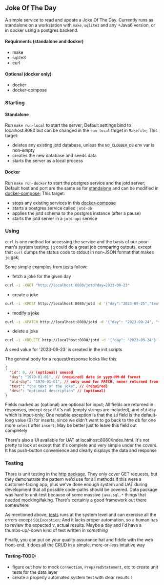 ## Joke Of The Day
A simple service to read and update a Joke Of The Day.  Currently runs as standalone on a workstation with `make`, `sqlite3` and any +Java6 version, or in docker using a postgres backend.

#### Requirments (standalone and docker)
- make
- sqlite3
- curl

#### Optional (docker only)
- docker
- docker-compose

### Starting

#### Standalone
Run `make run-local` to start the server; Default settings bind to localhost:8080 but can be changed in the `run-local` target in `Makefile`; This target:
- deletes any existing jotd database, unless the `NO_CLOBBER_DB` env var is non-empty
- creates the new database and seeds data
- starts the server as a local process

#### Docker
Run `make run-docker` to start the postgres service and the jotd server; Default host and port are the same as for [standalone](#standalone) and can be modified in [docker-compose](./docker-compose.yml); This target:
- stops any existing services in this [docker-compose](docker-compose.yml)
- starts a postgres service called `jotd-db`
- applies the jotd schema to the postgres instance (after a pause)
- starts the jotd server in a `jotd-api` service

### Using
`curl` is one method for accessing the service and the basis of our poor-man's system testing; `jq` could do a great job comparing outputs, except that `curl` dumps the status code to stdout in non-JSON format that makes `jq` gak; 

Some simple examples from [tests](./bin/tests) follow:
- fetch a joke for the given day
```sh
curl -i -XGET "http://localhost:8080/jotd?day=2023-09-23"
```
- create a joke
```sh
curl -i -XPOST http://localhost:8080/jotd -d '{"day":"2023-09-25","text":"not funny"}'
```
- modify a joke
```sh
curl -i -XPATCH http://localhost:8080/jotd -d '{"day": "2023-09-24", "text": "now is funny", "old-day": "2023-09-25"}'
```
- delete a joke
```sh
curl -i -XDELETE http://localhost:8080/jotd -d '{"day": "2023-09-24"}'
```

A seed value for '2023-09-23' is created in the init scripts

The general body for a request/response looks like this:
```json
{
  "id": 0, // (optional) unused
  "day": "1970-01-01", // (required) date in yyyy-MM-dd format
  "old-day": "1970-01-01", // only used for PATCH, never returned from the server
  "text": "the text of the joke", // (required)
  "desc": "optional description" // (optional)
}
```
Fields marked as (optional) are optional for input; All fields are returned in responses, except `desc` if it's null (empty strings are included), and `old-day` which is input-only; One notable exception is that the `id` field is the default-long value (0) for inserts, since we didn't want to go back to the db for one more `select` after `insert`; May be better just to leave this field out completely

There's also a UI available for UAT at localhost:8080/index.html.  It's not pretty to look at except that it's complete and very simple under the covers. It has push-button convenience and clearly displays the data and response

### Testing
There is unit testing in the [http package](./com/jotd/http/JokeHandlerTests.java). They only cover GET requests, but they demonstrate the pattern we'd use for all methods if this were a customer-facing app, plus we've done enough system and UAT during development that all possible code-paths should be covered. Data package was hard to unit-test because of some massive `java.sql.*` things that needed mocking/faking. There's certainly a good framework out there somewhere

As mentioned above, [tests](./bin/tests) runs at the system level and can exercise all the errors except `SQLException`; And it lacks proper automation, so a human has to review the expected v. actual results. Maybe a day and I'd have a thumbs-up/-down kind of test written in *something*

Finally, you can put on your quality assurance hat and fiddle with the web front-end. It does all the CRUD in a simple, more-or-less intuitive way

#### Testing-TODO:
- figure out how to mock `Connection`, `PreparedStatement`, etc to create unit tests for the data layer
- create a properly automated system test with clear results
l